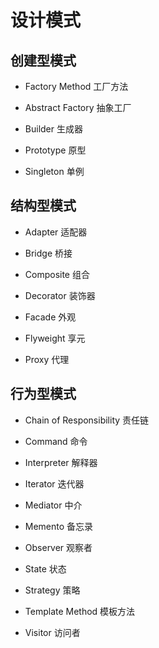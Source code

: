# 设计模式

## 创建型模式

- Factory Method 工厂方法

- Abstract Factory 抽象工厂

- Builder 生成器

- Prototype 原型

- Singleton 单例

## 结构型模式

- Adapter 适配器

- Bridge 桥接

- Composite 组合

- Decorator 装饰器

- Facade 外观

- Flyweight 享元

- Proxy 代理

## 行为型模式

- Chain of Responsibility 责任链

- Command 命令

- Interpreter 解释器

- Iterator 迭代器

- Mediator 中介

- Memento 备忘录

- Observer 观察者

- State 状态

- Strategy 策略

- Template Method 模板方法

- Visitor 访问者